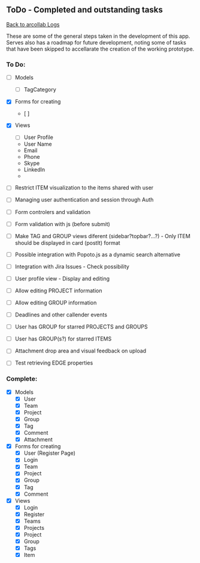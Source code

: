 ## ToDo - Completed and outstanding tasks

[Back to arcollab Logs](/README.md)

These are some of the general steps taken in the development of this app. Serves also has a roadmap for future development, noting some of tasks that have been skipped to accellarate the creation of the working prototype.

### To Do:

- [ ] Models
	- [ ] TagCategory

- [x] Forms for creating
	- [ ] 

- [x] Views
	- [ ] User Profile
	- User Name
	- Email 
	- Phone
	- Skype
	- LinkedIn
	- 
	
- [ ] Restrict ITEM visualization to the items shared with user
- [ ] Managing user authentication and session through Auth
- [ ] Form controlers and validation
- [ ] Form validation with js (before submit)
- [ ] Make TAG and GROUP views diferent (sidebar?topbar?...?) - Only ITEM should be displayed in card (postIt) format
- [ ] Possible integration with Popoto.js as a dynamic search alternative
- [ ] Integration with Jira Issues - Check possibility
- [ ] User profile view - Display and editing
- [ ] Allow editing PROJECT information
- [ ] Allow editing GROUP information 
- [ ] Deadlines and other callender events
- [ ] User has GROUP for starred PROJECTS and GROUPS
- [ ] User has GROUP(s?) for starred ITEMS
- [ ] Attachment drop area and visual feedback on upload
- [ ] Test retrieving EDGE properties


### Complete:

- [x] Models
	- [x] User
	- [x] Team
	- [x] Project
	- [x] Group
	- [x] Tag
	- [x] Comment
	- [x] Attachment
	
- [x] Forms for creating
	- [x] User (Register Page)
	- [x] Login
	- [x] Team
	- [x] Project
	- [x] Group
	- [x] Tag
	- [x] Comment

- [x] Views
	- [x] Login
	- [x] Register
	- [x] Teams
	- [x] Projects
	- [x] Project
	- [x] Group
	- [x] Tags
	- [x] Item